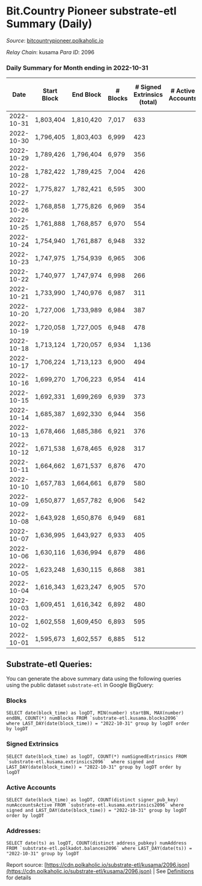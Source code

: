# Bit.Country Pioneer substrate-etl Summary (Daily)

_Source_: [bitcountrypioneer.polkaholic.io](https://bitcountrypioneer.polkaholic.io)

*Relay Chain*: kusama
*Para ID*: 2096



### Daily Summary for Month ending in 2022-10-31


| Date | Start Block | End Block | # Blocks | # Signed Extrinsics (total) | # Active Accounts | # Passive | # New | # Addresses with Balances | # Events | # Transfers | # XCM Transfers In | # XCM Transfers Out |
| ---- | ----------- | --------- | -------- | --------------------------- | ----------------- | --------- | ----- | ------------------------- | -------- | ----------- | ------------------ | ------------------- |
| 2022-10-31 | 1,803,404 | 1,810,420 | 7,017  | 633 |  |  |  | 23,314 | 25,991 | 6,577 ($32,972.64) | 1 ($0.12) | 1 ($0.19) |
| 2022-10-30 | 1,796,405 | 1,803,403 | 6,999  | 423 |  |  |  |  | 23,616 | 6,137 ($20,980.35) |   |   |
| 2022-10-29 | 1,789,426 | 1,796,404 | 6,979  | 356 |  |  |  |  | 23,157 | 6,259 ($188,649.49) |   |   |
| 2022-10-28 | 1,782,422 | 1,789,425 | 7,004  | 426 |  |  |  |  | 23,970 | 6,267 ($36,794.53) |   |   |
| 2022-10-27 | 1,775,827 | 1,782,421 | 6,595  | 300 |  |  |  |  | 21,702 | 5,529 ($252,854.08) |   |   |
| 2022-10-26 | 1,768,858 | 1,775,826 | 6,969  | 354 |  |  |  |  | 23,402 | 6,066 ($1,143,706.63) | 1 ($0.04) | 1 ($0.08) |
| 2022-10-25 | 1,761,888 | 1,768,857 | 6,970  | 554 |  |  |  |  | 25,145 | 6,622 ($3,507,301.11) |   |   |
| 2022-10-24 | 1,754,940 | 1,761,887 | 6,948  | 332 |  |  |  |  | 22,883 | 5,944 ($40,300.08) |   |   |
| 2022-10-23 | 1,747,975 | 1,754,939 | 6,965  | 306 |  |  |  |  | 22,145 | 5,586 ($56,609.62) |   |   |
| 2022-10-22 | 1,740,977 | 1,747,974 | 6,998  | 266 |  |  |  |  | 21,906 | 5,609 ($81,683.09) | 1 ($1.94) | 1 ($0.15) |
| 2022-10-21 | 1,733,990 | 1,740,976 | 6,987  | 311 |  |  |  |  | 22,474 | 5,663 ($1,221,513.31) |   |   |
| 2022-10-20 | 1,727,006 | 1,733,989 | 6,984  | 387 |  |  |  |  | 23,750 | 6,379 ($15,791.66) |   |   |
| 2022-10-19 | 1,720,058 | 1,727,005 | 6,948  | 478 |  |  |  |  | 24,720 | 6,483 ($1,892,567.70) |   |   |
| 2022-10-18 | 1,713,124 | 1,720,057 | 6,934  | 1,136 |  |  |  |  | 30,585 | 7,097 ($128,618.38) |   |   |
| 2022-10-17 | 1,706,224 | 1,713,123 | 6,900  | 494 |  |  |  | 23,053 | 24,889 | 6,846 ($53,976.12) |   |   |
| 2022-10-16 | 1,699,270 | 1,706,223 | 6,954  | 414 |  |  |  |  | 23,858 | 6,331 ($16,471.65) |   |   |
| 2022-10-15 | 1,692,331 | 1,699,269 | 6,939  | 373 |  |  |  | 23,002 | 23,487 | 6,192 ($8,076.39) |   |   |
| 2022-10-14 | 1,685,387 | 1,692,330 | 6,944  | 356 |  |  |  | 22,996 | 23,487 | 6,464 ($13,906.92) |   |   |
| 2022-10-13 | 1,678,466 | 1,685,386 | 6,921  | 376 |  |  |  | 22,986 | 23,147 | 6,229 ($49,119.87) |   |   |
| 2022-10-12 | 1,671,538 | 1,678,465 | 6,928  | 317 |  |  |  | 22,977 | 22,393 | 5,908 ($30,305.79) | 2 ($0.89) | 1 ($0.16) |
| 2022-10-11 | 1,664,662 | 1,671,537 | 6,876  | 470 |  |  |  | 22,940 | 23,849 | 6,656 ($110,293.96) |   |   |
| 2022-10-10 | 1,657,783 | 1,664,661 | 6,879  | 580 |  |  |  | 22,927 | 24,647 | 6,620 ($357,999.89) |   |   |
| 2022-10-09 | 1,650,877 | 1,657,782 | 6,906  | 542 |  |  |  | 22,900 | 24,406 | 6,571 ($76,727.29) |   |   |
| 2022-10-08 | 1,643,928 | 1,650,876 | 6,949  | 681 |  |  |  | 22,869 | 25,027 | 6,545 ($69,184.02) |   |   |
| 2022-10-07 | 1,636,995 | 1,643,927 | 6,933  | 405 |  |  |  | 22,859 | 23,452 | 6,443 ($62,845.42) | 1 ($0.50) |   |
| 2022-10-06 | 1,630,116 | 1,636,994 | 6,879  | 486 |  |  |  | 22,842 | 24,040 | 6,531 ($46,624.06) | 1 ($0.41) |   |
| 2022-10-05 | 1,623,248 | 1,630,115 | 6,868  | 381 |  |  |  | 22,822 | 22,987 | 6,107 ($71,055.68) |   |   |
| 2022-10-04 | 1,616,343 | 1,623,247 | 6,905  | 570 |  |  |  | 22,787 | 25,105 | 6,616 ($60,884.05) |   |   |
| 2022-10-03 | 1,609,451 | 1,616,342 | 6,892  | 480 |  |  |  |  | 23,787 | 6,526 ($250,957.77) |   |   |
| 2022-10-02 | 1,602,558 | 1,609,450 | 6,893  | 595 |  |  |  |  | 25,054 | 6,893 ($1,059,776.37) |   |   |
| 2022-10-01 | 1,595,673 | 1,602,557 | 6,885  | 512 |  |  |  |  | 24,173 | 6,609 ($61,428.84) |   |   |

## Substrate-etl Queries:
You can generate the above summary data using the following queries using the public dataset `substrate-etl` in Google BigQuery:


### Blocks
```
SELECT date(block_time) as logDT, MIN(number) startBN, MAX(number) endBN, COUNT(*) numBlocks FROM `substrate-etl.kusama.blocks2096`  where LAST_DAY(date(block_time)) = "2022-10-31" group by logDT order by logDT
```


### Signed Extrinsics
```
SELECT date(block_time) as logDT, COUNT(*) numSignedExtrinsics FROM `substrate-etl.kusama.extrinsics2096`  where signed and LAST_DAY(date(block_time)) = "2022-10-31" group by logDT order by logDT
```


### Active Accounts
```
SELECT date(block_time) as logDT, COUNT(distinct signer_pub_key) numAccountsActive FROM `substrate-etl.kusama.extrinsics2096` where signed and LAST_DAY(date(block_time)) = "2022-10-31" group by logDT order by logDT
```


### Addresses:
```
SELECT date(ts) as logDT, COUNT(distinct address_pubkey) numAddress FROM `substrate-etl.polkadot.balances2096` where LAST_DAY(date(ts)) = "2022-10-31" group by logDT
```



Report source: [https://cdn.polkaholic.io/substrate-etl/kusama/2096.json](https://cdn.polkaholic.io/substrate-etl/kusama/2096.json) | See [Definitions](/DEFINITIONS.md) for details
